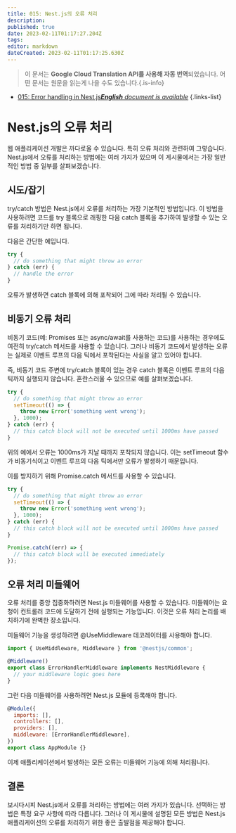 ```yaml
---
title: 015: Nest.js의 오류 처리
description: 
published: true
date: 2023-02-11T01:17:27.204Z
tags: 
editor: markdown
dateCreated: 2023-02-11T01:17:25.630Z
---
```


> 이 문서는 **Google Cloud Translation API를 사용해 자동 번역**되었습니다.
어떤 문서는 원문을 읽는게 나을 수도 있습니다.{.is-info}



- [015: Error handling in Nest.js***English** document is available*](/en/Knowledge-base/Nest-js/Learning/015-error-handling-in-nest-js)
{.links-list}


# Nest.js의 오류 처리

웹 애플리케이션 개발은 까다로울 수 있습니다. 특히 오류 처리와 관련하여 그렇습니다. Nest.js에서 오류를 처리하는 방법에는 여러 가지가 있으며 이 게시물에서는 가장 일반적인 방법 중 일부를 살펴보겠습니다.

## 시도/잡기

try/catch 방법은 Nest.js에서 오류를 처리하는 가장 기본적인 방법입니다. 이 방법을 사용하려면 코드를 try 블록으로 래핑한 다음 catch 블록을 추가하여 발생할 수 있는 오류를 처리하기만 하면 됩니다.

다음은 간단한 예입니다.

```javascript
try {
  // do something that might throw an error
} catch (err) {
  // handle the error
}
```

오류가 발생하면 catch 블록에 의해 포착되어 그에 따라 처리될 수 있습니다.

## 비동기 오류 처리

비동기 코드(예: Promises 또는 async/await를 사용하는 코드)를 사용하는 경우에도 여전히 try/catch 메서드를 사용할 수 있습니다. 그러나 비동기 코드에서 발생하는 오류는 실제로 이벤트 루프의 다음 틱에서 포착된다는 사실을 알고 있어야 합니다.

즉, 비동기 코드 주변에 try/catch 블록이 있는 경우 catch 블록은 이벤트 루프의 다음 틱까지 실행되지 않습니다. 혼란스러울 수 있으므로 예를 살펴보겠습니다.

```javascript
try {
  // do something that might throw an error
  setTimeout(() => {
    throw new Error('something went wrong');
  }, 1000);
} catch (err) {
  // this catch block will not be executed until 1000ms have passed
}
```

위의 예에서 오류는 1000ms가 지날 때까지 포착되지 않습니다. 이는 setTimeout 함수가 비동기식이고 이벤트 루프의 다음 틱에서만 오류가 발생하기 때문입니다.

이를 방지하기 위해 Promise.catch 메서드를 사용할 수 있습니다.

```javascript
try {
  // do something that might throw an error
  setTimeout(() => {
    throw new Error('something went wrong');
  }, 1000);
} catch (err) {
  // this catch block will not be executed until 1000ms have passed
}

Promise.catch((err) => {
  // this catch block will be executed immediately
});
```

## 오류 처리 미들웨어

오류 처리를 중앙 집중화하려면 Nest.js 미들웨어를 사용할 수 있습니다. 미들웨어는 요청이 컨트롤러 코드에 도달하기 전에 실행되는 기능입니다. 이것은 오류 처리 논리를 배치하기에 완벽한 장소입니다.

미들웨어 기능을 생성하려면 @UseMiddleware 데코레이터를 사용해야 합니다.

```javascript
import { UseMiddleware, Middleware } from '@nestjs/common';

@Middleware()
export class ErrorHandlerMiddleware implements NestMiddleware {
  // your middleware logic goes here
}
```

그런 다음 미들웨어를 사용하려면 Nest.js 모듈에 등록해야 합니다.

```javascript
@Module({
  imports: [],
  controllers: [],
  providers: [],
  middleware: [ErrorHandlerMiddleware],
})
export class AppModule {}
```

이제 애플리케이션에서 발생하는 모든 오류는 미들웨어 기능에 의해 처리됩니다.

## 결론

보시다시피 Nest.js에서 오류를 처리하는 방법에는 여러 가지가 있습니다. 선택하는 방법은 특정 요구 사항에 따라 다릅니다. 그러나 이 게시물에 설명된 모든 방법은 Nest.js 애플리케이션의 오류를 처리하기 위한 좋은 출발점을 제공해야 합니다.